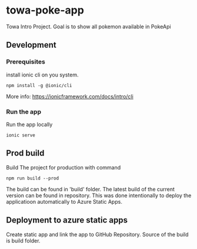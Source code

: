 # towa-poke-app
Towa Intro Project. Goal is to show all pokemon available in PokeApi

## Development

### Prerequisites 

install ionic cli on you system. 

`npm install -g @ionic/cli`

More info: https://ionicframework.com/docs/intro/cli

### Run the app 

Run the app locally 

`ionic serve`

## Prod build 

Build The project for production with command 

`npm run build --prod` 

The build can be found in 'build' folder. 
The latest build of the current version can be found in repository. This was done intentionally to deploy the applicatioon automatically to Azure Static Apps. 

## Deployment to azure static apps

Create static app and link the app to GitHub Repository. Source of the build is build folder.
